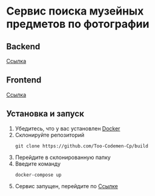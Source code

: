 # Сервис поиска музейных предметов по фотографии

## Backend
[Ссылка](https://github.com/Too-Codemen-Cp/backend)

## Frontend
[Ссылка](https://github.com/Too-Codemen-Cp/frontend)

## Установка и запуск
1. Убедитесь, что у вас установлен [Docker](https://www.docker.com)
2. Склонируйте репозиторий
    ```shell
   git clone https://github.com/Too-Codemen-Cp/build
   ```
3. Перейдите в склонированную папку
4. Введите команду
   ```shell
   docker-compose up
    ```
5. Сервис запущен, перейдите по [Ссылке](http://localhost:3000)